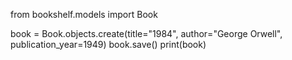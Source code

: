from bookshelf.models import Book

book = Book.objects.create(title="1984", author="George Orwell", publication_year=1949)
book.save()
print(book)